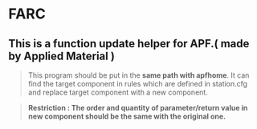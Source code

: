 # FARC
##  This is a function update helper for APF.( made by Applied Material )
> This program should be put in the **same path with apfhome**.
  It can find the target component in rules which are defined in station.cfg and replace target component with a new component.

> **Restriction : The order and quantity of parameter/return value in new component should be the same with the original one.**
